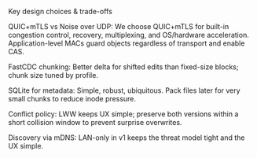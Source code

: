 Key design choices & trade-offs

QUIC+mTLS vs Noise over UDP: We choose QUIC+mTLS for built-in congestion control, recovery, multiplexing, and OS/hardware acceleration. Application-level MACs guard objects regardless of transport and enable CAS.

FastCDC chunking: Better delta for shifted edits than fixed-size blocks; chunk size tuned by profile.

SQLite for metadata: Simple, robust, ubiquitous. Pack files later for very small chunks to reduce inode pressure.

Conflict policy: LWW keeps UX simple; preserve both versions within a short collision window to prevent surprise overwrites.

Discovery via mDNS: LAN-only in v1 keeps the threat model tight and the UX simple.
